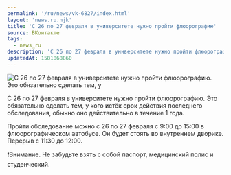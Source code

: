 ```yaml
---
permalink: '/ru/news/vk-6827/index.html'
layout: 'news.ru.njk'
title: 'С 26 по 27 февраля в университете нужно пройти флюорографию'
source: ВКонтакте
tags:
  - news_ru
description: 'С 26 по 27 февраля в университете нужно пройти флюорографию'
updatedAt: 1581868860
---
```

![С 26 по 27 февраля в университете нужно пройти флюорографию. Это обязательно сделать тем, у](https://sun9-13.userapi.com/impg/c858520/v858520385/e67c1/eTe8Rf_O8Ek.jpg?size=700x410&quality=96&proxy=1&sign=3a609171f02b8b59ce2273a662a12065&c_uniq_tag=kpbxhs1L7X0BxFvHTHRvoCrerGuDcSIiRd-9hE3F6DY&type=album)

С 26 по 27 февраля в университете нужно пройти флюорографию. Это обязательно сделать тем, у кого истёк срок действия последнего обследования, обычно оно действительно в течение 1 года.

Пройти обследование можно с 26 по 27 февраля с 9:00 до 15:00 в флюорографическом автобусе. Он будет стоять во внутреннем дворике. Перерыв с 11:30 до 12:00.

❗Внимание. Не забудьте взять с собой паспорт, медицинский полис и студенческий.
